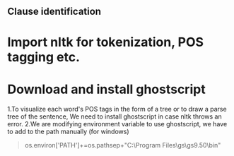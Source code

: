 ## Clause identification

# Import nltk for tokenization, POS tagging etc.

# Download and install ghostscript
1.To visualize each word's POS tags in the form of a tree or to draw a parse tree of the sentence, We need to install ghostscript in case nltk throws an error.
2.We are modifying environment variable to use ghostscript, we have to add to the path manually (for windows)
> os.environ['PATH']+=os.pathsep+"C:\\Program Files\\gs\\gs9.50\\bin" 
